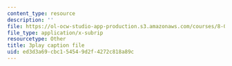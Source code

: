 ```yaml
---
content_type: resource
description: ''
file: https://ol-ocw-studio-app-production.s3.amazonaws.com/courses/8-01sc-classical-mechanics-fall-2016/ed3d3a69cbc154549d2f4272c818a89c_rCP_-Wuikwo.vtt
file_type: application/x-subrip
resourcetype: Other
title: 3play caption file
uid: ed3d3a69-cbc1-5454-9d2f-4272c818a89c
---
```

